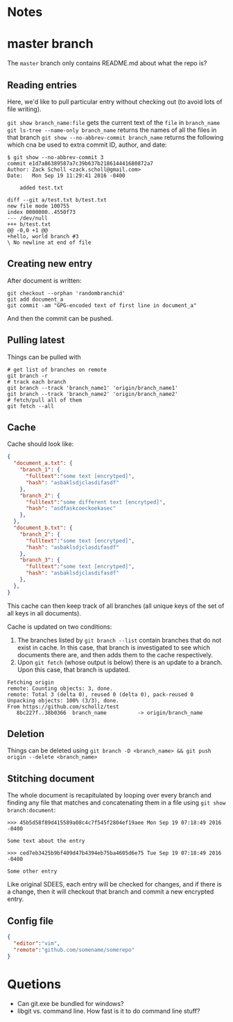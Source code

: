 
# Notes

# master branch

The `master` branch only contains README.md about what the repo is?

## Reading entries

Here, we'd like to pull particular entry without checking out (to avoid lots of file writing).

`git show branch_name:file` gets the current text of the `file` in `branch_name`
`git ls-tree --name-only branch_name` returns the names of all the files in that branch
`git show --no-abbrev-commit branch_name` returns the following which cna be used to extra commit ID, author, and date:
```
$ git show --no-abbrev-commit 3
commit e1d7a86389587a7c39b637b218614441680872a7
Author: Zack Scholl <zack.scholl@gmail.com>
Date:   Mon Sep 19 11:29:41 2016 -0400

    added test.txt

diff --git a/test.txt b/test.txt
new file mode 100755
index 0000000..4550f73
--- /dev/null
+++ b/test.txt
@@ -0,0 +1 @@
+hello, world branch #3
\ No newline at end of file
```


## Creating new entry

After document is written:

```
git checkout --orphan 'randombranchid'
git add document_a
git commit -am "GPG-encoded text of first line in document_a"
```

And then the commit can be pushed.

## Pulling latest

Things can be pulled with
```
# get list of branches on remote
git branch -r  
# track each branch
git branch --track 'branch_name1' 'origin/branch_name1'
git branch --track 'branch_name2' 'origin/branch_name2'
# fetch/pull all of them
git fetch --all
```

## Cache

Cache should look like:

```json
{
  "document_a.txt": {
    "branch_1": {
      "fulltext":"some text [encrytped]",
      "hash": "asbaklsdjclasdifasdf"
    },
    "branch_2": {
      "fulltext":"some different text [encrytped]",
      "hash": "asdfaskcoeckoekasec"
    },
  },
  "document_b.txt": {
    "branch_2": {
      "fulltext":"some text [encrytped]",
      "hash": "asbaklsdjclasdifasdf"
    },
    "branch_3": {
      "fulltext":"some text [encrytped]",
      "hash": "asbaklsdjclasdifasdf"
    },
  },
}
```

This cache can then keep track of all branches (all unique keys of the set of all keys in all documents).

Cache is updated on two conditions:

1. The branches listed by `git branch --list` contain branches that do not exist in cache. In this case, that branch is investigated to see which documents there are, and then adds them to the cache respectively.
2. Upon `git fetch` (whose output is below) there is an update to a branch. Upon this case, that branch is updated.

```
Fetching origin
remote: Counting objects: 3, done.
remote: Total 3 (delta 0), reused 0 (delta 0), pack-reused 0
Unpacking objects: 100% (3/3), done.
From https://github.com/schollz/test
   8bc227f..38b0366  branch_name          -> origin/branch_name
```



## Deletion

Things can be deleted using `git branch -D <branch_name> && git push origin --delete <branch_name>`

## Stitching document

The whole document is recapitulated by looping over every branch and finding any file that matches and concatenating them in a file using `git show branch:document`:
```
>>> 45b5d58f89d415589a08c4c7f545f2804ef19aee Mon Sep 19 07:18:49 2016 -0400

Some text about the entry

>>> ced7eb3425b9bf409d47b4394eb75ba4605d6e75 Tue Sep 19 07:18:49 2016 -0400

Some other entry
```
Like original SDEES, each entry will be checked for changes, and if there is a change, then it will checkout that branch and commit a new encrypted entry.

## Config file

```json
{
  "editor":"vim",
  "remote":"github.com/somename/somerepo"
}
```

# Quetions
- Can git.exe be bundled for windows?
- libgit vs. command line. How fast is it to do command line stuff?

